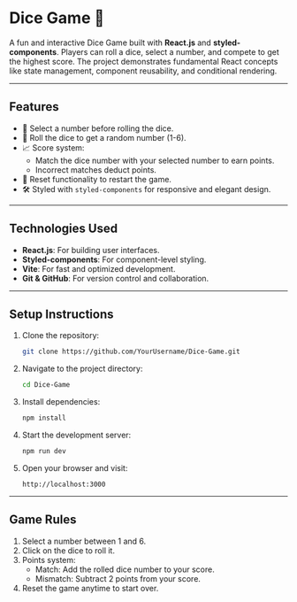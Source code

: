 # **Dice Game 🎲**

A fun and interactive Dice Game built with **React.js** and **styled-components**. Players can roll a dice, select a number, and compete to get the highest score. The project demonstrates fundamental React concepts like state management, component reusability, and conditional rendering.

---

## **Features**
- 🎯 Select a number before rolling the dice.
- 🎲 Roll the dice to get a random number (1-6).
- 📈 Score system: 
  - Match the dice number with your selected number to earn points.
  - Incorrect matches deduct points.
- 🔄 Reset functionality to restart the game.
- 🛠️ Styled with `styled-components` for responsive and elegant design.

---

## **Technologies Used**
- **React.js**: For building user interfaces.
- **Styled-components**: For component-level styling.
- **Vite**: For fast and optimized development.
- **Git & GitHub**: For version control and collaboration.

---

## **Setup Instructions**

1. Clone the repository:
   ```bash
   git clone https://github.com/YourUsername/Dice-Game.git
   ```

2. Navigate to the project directory:
   ```bash
   cd Dice-Game
   ```

3. Install dependencies:
   ```bash
   npm install
   ```

4. Start the development server:
   ```bash
   npm run dev
   ```

5. Open your browser and visit:  
   ```
   http://localhost:3000
   ```

---

## **Game Rules**
1. Select a number between 1 and 6.
2. Click on the dice to roll it.
3. Points system:
   - Match: Add the rolled dice number to your score.
   - Mismatch: Subtract 2 points from your score.
4. Reset the game anytime to start over.


